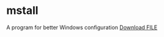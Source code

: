 # mstall
A program for better Windows configuration
<a id="raw-url" href="https://github.com/Cxikken/mstall/tree/main/bin/Debug/mstall.exe">Download FILE</a>
